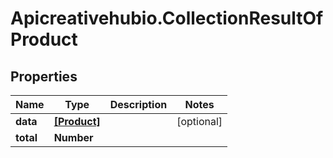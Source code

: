 # Apicreativehubio.CollectionResultOfProduct

## Properties
Name | Type | Description | Notes
------------ | ------------- | ------------- | -------------
**data** | [**[Product]**](Product.md) |  | [optional] 
**total** | **Number** |  | 


